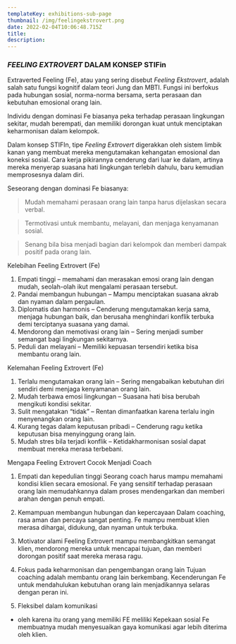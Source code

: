 ```yaml
---
templateKey: exhibitions-sub-page
thumbnail: /img/feelingekstrovert.png
date: 2022-02-04T10:06:48.715Z
title: 
description: 
---
```




### *FEELING EXTROVERT* DALAM KONSEP STIFin

Extraverted Feeling (Fe), atau yang sering disebut *Feeling Ekstrovert*, adalah salah satu fungsi kognitif dalam teori Jung dan MBTI. Fungsi ini berfokus pada hubungan sosial, norma-norma bersama, serta perasaan dan kebutuhan emosional orang lain.

Individu dengan dominasi Fe biasanya peka terhadap perasaan lingkungan sekitar, mudah berempati, dan memiliki dorongan kuat untuk menciptakan keharmonisan dalam kelompok.

Dalam konsep STIFIn, tipe *Feeling Extrovert* digerakkan oleh sistem limbik kanan yang membuat mereka mengutamakan kehangatan emosional dan koneksi sosial. Cara kerja pikirannya cenderung dari luar ke dalam, artinya mereka menyerap suasana hati lingkungan terlebih dahulu, baru kemudian memprosesnya dalam diri.

Seseorang dengan dominasi Fe biasanya:

> Mudah memahami perasaan orang lain tanpa harus dijelaskan secara verbal.

> Termotivasi untuk membantu, melayani, dan menjaga kenyamanan sosial.

> Senang bila bisa menjadi bagian dari kelompok dan memberi dampak positif pada orang lain.

Kelebihan Feeling Extrovert (Fe)

1.	Empati tinggi – memahami dan merasakan emosi orang lain dengan mudah, seolah-olah ikut mengalami perasaan tersebut.
2.	Pandai membangun hubungan – Mampu menciptakan suasana akrab dan nyaman dalam pergaulan.
3.	Diplomatis dan harmonis – Cenderung mengutamakan kerja sama, menjaga hubungan baik, dan berusaha menghindari konflik terbuka demi terciptanya suasana yang damai.
4.	Mendorong dan memotivasi orang lain – Sering menjadi sumber semangat bagi lingkungan sekitarnya.
5.	Peduli dan melayani – Memiliki kepuasan tersendiri ketika bisa membantu orang lain.

Kelemahan Feeling Extrovert (Fe)
1.	Terlalu mengutamakan orang lain – Sering mengabaikan kebutuhan diri sendiri demi menjaga kenyamanan orang lain.
2.	Mudah terbawa emosi lingkungan – Suasana hati bisa berubah mengikuti kondisi sekitar.
3.	Sulit mengatakan “tidak” – Rentan dimanfaatkan karena terlalu ingin menyenangkan orang lain.
4.	Kurang tegas dalam keputusan pribadi – Cenderung ragu ketika keputusan bisa menyinggung orang lain.
5.	Mudah stres bila terjadi konflik – Ketidakharmonisan sosial dapat membuat mereka merasa terbebani.

Mengapa Feeling Extrovert Cocok Menjadi Coach

1. Empati dan kepedulian tinggi 
Seorang coach harus mampu memahami kondisi klien secara emosional. Fe yang sensitif terhadap perasaan orang lain memudahkannya dalam proses mendengarkan dan memberi arahan dengan penuh empati.

2. Kemampuan membangun hubungan dan kepercayaan
Dalam coaching, rasa aman dan percaya sangat penting. Fe mampu membuat klien merasa dihargai, didukung, dan nyaman untuk terbuka.

3. Motivator alami
Feeling Extrovert mampu membangkitkan semangat klien, mendorong mereka untuk mencapai tujuan, dan memberi dorongan positif saat mereka merasa ragu.

4. Fokus pada keharmonisan dan pengembangan orang lain
Tujuan coaching adalah membantu orang lain berkembang. Kecenderungan Fe untuk mendahulukan kebutuhan orang lain menjadikannya selaras dengan peran ini.

5. Fleksibel dalam komunikasi

- oleh karena itu orang yang memiliki FE meliliki Kepekaan sosial Fe membuatnya mudah menyesuaikan gaya komunikasi agar lebih diterima oleh klien.
